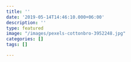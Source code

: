 ```yaml
---
title: ''
date: '2019-05-14T14:46:10.000+06:00'
description: ''
type: featured
image: "/images/pexels-cottonbro-3952248.jpg"
categories: []
tags: []

---
```

